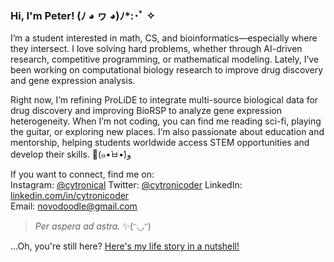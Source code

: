 ### Hi, I'm Peter! (ﾉ ◕ ヮ ◕)ﾉ\*:･ﾟ ✧

I’m a student interested in math, CS, and bioinformatics—especially where they intersect. I love solving hard problems, whether through AI-driven research, competitive programming, or mathematical modeling. Lately, I’ve been working on computational biology research to improve drug discovery and gene expression analysis.

Right now, I’m refining ProLiDE to integrate multi-source biological data for drug discovery and improving BioRSP to analyze gene expression heterogeneity. When I’m not coding, you can find me reading sci-fi, playing the guitar, or exploring new places. I’m also passionate about education and mentorship, helping students worldwide access STEM opportunities and develop their skills. 🔮(๑•̀ㅂ•́)و

If you want to connect, find me on:  
Instagram: [@cytronical](https://www.instagram.com/cytronical/)
Twitter: [@cytronicoder](https://twitter.com/cytronicoder)
LinkedIn: [linkedin.com/in/cytronicoder](https://www.linkedin.com/in/cytronicoder/)  
Email: [novodoodle@gmail.com](mailto:novodoodle@gmail.com)

> _Per aspera ad astra._ ✨(ᵔ◡ᵔ)

...Oh, you're still here? [Here's my life story in a nutshell!](/life.md)
